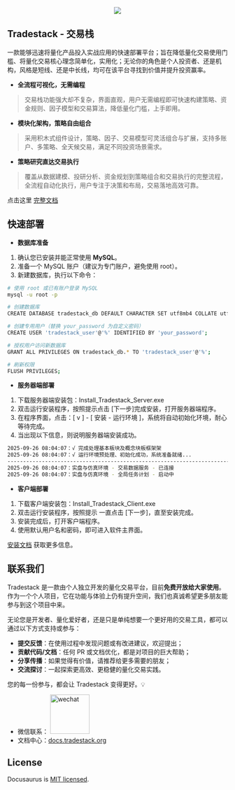 <p align="center">
<img src="https://github.com/user-attachments/assets/36972a1b-1ca6-4454-bc45-ef0c04ccbee2.png#gh-dark-mode-only">
</p>

## Tradestack - 交易栈

一款能够迅速将量化产品投入实战应用的快速部署平台；旨在降低量化交易使用门槛、将量化交易核心理念简单化，实用化；无论你的角色是个人投资者、还是机构，风格是短线、还是中长线，均可在该平台寻找到价值并提升投资赢率。

- **全流程可视化，无需编程**

> 交易栈功能强大却不复杂，界面直观，用户无需编程即可快速构建策略、资金规则、因子模型和交易算法，降低量化门槛，上手即用。

- **模块化架构，策略自由组合**

> 采用积木式组件设计，策略、因子、交易模型可灵活组合与扩展，支持多账户、多策略、全天候交易，满足不同投资场景需求。

- **策略研究直达交易执行**

> 覆盖从数据建模、投研分析、资金规划到策略组合和交易执行的完整流程，全流程自动化执行，用户专注于决策和布局，交易落地高效可靠。

点击这里 [完整文档](http://www.tradestack.org:3000)

## 快速部署

- **数据库准备**

1. 确认您已安装并能正常使用 **MySQL**。
2. 准备一个 MySQL 账户（建议为专门账户，避免使用 root）。  
3. 新建数据库，执行以下命令：
```bash
# 使用 root 或已有账户登录 MySQL
mysql -u root -p

# 创建数据库
CREATE DATABASE tradestack_db DEFAULT CHARACTER SET utf8mb4 COLLATE utf8mb4_general_ci;

# 创建专用用户（替换 your_password 为自定义密码）
CREATE USER 'tradestack_user'@'%' IDENTIFIED BY 'your_password';

# 授权用户访问新数据库
GRANT ALL PRIVILEGES ON tradestack_db.* TO 'tradestack_user'@'%';

# 刷新权限
FLUSH PRIVILEGES;
```

- **服务器端部署**

1. 下载服务器端安装包：Install_Tradestack_Server.exe
2. 双击运行安装程序，按照提示点击 [下一步]完成安装，打开服务器端程序。
3. 在程序界面，点击：[ v ] - [ 安装 - 运行环境 ]，系统将自动初始化环境，耐心等待完成。
4. 当出现以下信息，则说明服务器端安装成功。 
```bash
2025-09-26 08:04:07：√ 完成处理基本板块及概念块板框架架
2025-09-26 08:04:07：√ 运行环境预处理、初始化成功，系统准备就绪...
--------------------------------------------------------------------------------
2025-09-26 08:04:07：实盘与仿真环境 - 交易数据服务 - 已连接
2025-09-26 08:04:07：实盘与仿真环境 - 全局任务计划 - 启动中
```

- **客户端部署**

1. 下载客户端安装包：Install_Tradestack_Client.exe
2. 双击运行安装程序，按照提示 一直点击 [下一步]，直至安装完成。
3. 安装完成后，打开客户端程序。
4. 使用默认用户名和密码，即可进入软件主界面。

[安装文档](http://www.tradestack.org:3000/#/installation) 获取更多信息。

## 联系我们

Tradestack 是一款由个人独立开发的量化交易平台，目前**免费开放给大家使用**。  
作为一个个人项目，它在功能与体验上仍有提升空间，我们也真诚希望更多朋友能参与到这个项目中来。  

无论您是开发者、量化爱好者，还是只是单纯想要一个更好用的交易工具，都可以通过以下方式支持或参与：  
- **提交反馈**：在使用过程中发现问题或有改进建议，欢迎提出；  
- **贡献代码/文档**：任何 PR 或文档优化，都是对项目的巨大帮助；  
- **分享传播**：如果觉得有价值，请推荐给更多需要的朋友；  
- **交流探讨**：一起探索更高效、更稳健的量化交易实践。  

您的每一份参与，都会让 Tradestack 变得更好。💡  

- 微信联系：
  <img width="90" height="90" alt="wechat" src="https://github.com/user-attachments/assets/86a97b8b-eb91-49bc-9ea8-999c972f393e" />
- 文档中心：[docs.tradestack.org](http://www.tradestack.org:3000/#/README)

## License

Docusaurus is [MIT licensed](./LICENSE).
